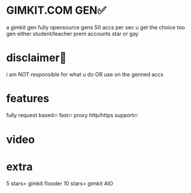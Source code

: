 # GIMKIT.COM GEN✅
a gimkit gen fully opensource gens 50 accs per sec u get the choice too gen either student/teacher prem accounts
star or gay

# disclaimer📕
i am NOT responsible for what u do OR use on the genned accs

# features
fully request based🔥
fast🔥
proxy http/https support🔥


# video



# extra
5 stars= gimkit flooder
10 stars= gimkit AIO
